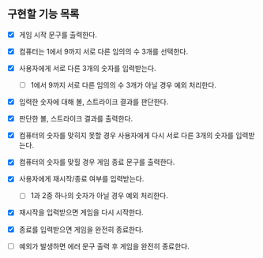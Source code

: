 ## 구현할 기능 목록

- [x] 게임 시작 문구를 출력한다.

- [x] 컴퓨터는 1에서 9까지 서로 다른 임의의 수 3개를 선택한다.

- [x] 사용자에게 서로 다른 3개의 숫자를 입력받는다.

  - [ ] 1에서 9까지 서로 다른 임의의 수 3개가 아닐 경우 예외 처리한다.

- [x] 입력한 숫자에 대해 볼, 스트라이크 결과를 판단한다.

- [x] 판단한 볼, 스트라이크 결과를 출력한다.

- [x] 컴퓨터의 숫자를 맞히지 못할 경우 사용자에게 다시 서로 다른 3개의 숫자를 입력받는다.

- [x] 컴퓨터의 숫자를 맞힐 경우 게임 종료 문구를 출력한다.

- [x] 사용자에게 재시작/종료 여부를 입력받는다.

  - [ ] 1과 2중 하나의 숫자가 아닐 경우 예외 처리한다.

- [x] 재시작을 입력받으면 게임을 다시 시작한다.

- [x] 종료를 입력받으면 게임을 완전히 종료한다.

- [ ] 예외가 발생하면 에러 문구 출력 후 게임을 완전히 종료한다.
